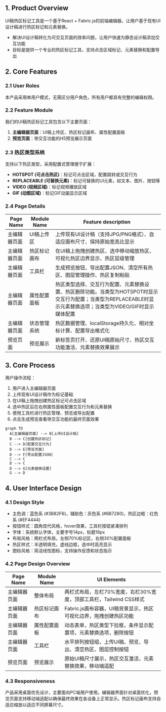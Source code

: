 ## 1. Product Overview
UI稿热区标记工具是一个基于React + Fabric.js的前端编辑器，让用户基于现有UI设计稿进行热区标记和元素替换。
- 解决UI设计稿转化为可交互页面的效率问题，让用户快速为静态设计稿添加交互功能
- 目标是提供一个专业的热区标记工具，支持点击区域标记、元素替换和配置导出

## 2. Core Features

### 2.1 User Roles
本产品采用单用户模式，无需区分用户角色，所有用户都具有完整的编辑权限。

### 2.2 Feature Module
我们的UI稿热区标记工具包含以下主要页面：
1. **主编辑器页面**：UI稿上传区、热区标记画布、属性配置面板
2. **预览页面**：带交互功能的H5预览展示页面

### 2.3 热区类型系统
支持以下热区类型，采用配置式管理便于扩展：
- **HOTSPOT (可点击热区)**：标记可点击区域，配置跳转或交互行为
- **REPLACEABLE (可替换元素)**：标记可替换的UI元素，如文本、图片、按钮等
- **VIDEO (视频区域)**：标记视频播放区域
- **GIF (动图区域)**：标记GIF动画显示区域

### 2.4 Page Details

| Page Name | Module Name | Feature description |
|-----------|-------------|---------------------|
| 主编辑器页面 | UI稿上传区 | 上传现有UI设计稿（支持JPG/PNG格式）、自适应画布尺寸、保持原始宽高比显示 |
| 主编辑器页面 | 热区标记画布 | 在UI稿上拖拽创建热区、选中移动缩放热区、可视化热区边界显示、热区层级管理 |
| 主编辑器页面 | 工具栏 | 生成预览按钮、导出配置JSON、清空所有热区、图层管理操作、热区复制粘贴 |
| 主编辑器页面 | 属性配置面板 | 热区类型选择、交互行为配置、元素替换设置、热区删除功能。当类型为HOTSPOT时显示交互行为配置；当类型为REPLACEABLE时显示元素替换选项；当类型为VIDEO/GIF时显示媒体配置 |
| 主编辑器页面 | 状态管理系统 | 热区数据管理、localStorage持久化、相对坐标计算、配置导出格式化 |
| 预览页面 | 预览展示 | 新标签页打开、还原UI稿原始尺寸、热区交互功能激活、元素替换效果展示 |

## 3. Core Process

用户操作流程：
1. 用户进入主编辑器页面
2. 上传现有UI设计稿作为标记基础
3. 在UI稿上拖拽创建热区标记可点击区域
4. 选中热区后在右侧属性面板配置交互行为和元素替换
5. 使用工具栏进行热区管理、预览或导出配置
6. 点击生成预览查看带交互功能的最终页面效果

```mermaid
graph TD
  A[主编辑器页面] --> B[上传UI设计稿]
  B --> C[创建热区标记]
  C --> D[配置交互行为]
  D --> E[预览页面]
  D --> F[导出配置JSON]
  C --> C
  D --> C
  D --> G[元素替换设置]
  G --> D
```

## 4. User Interface Design

### 4.1 Design Style
- 主色调：蓝色系 (#3B82F6)，辅助色：灰色系 (#6B7280)，热区边框：红色系 (#EF4444)
- 按钮样式：圆角现代风格，hover效果，工具栏按钮紧凑排列
- 字体：系统默认字体，主要字号14px，标题16px
- 布局风格：两栏式布局，左侧70%标记区，右侧30%配置面板
- 热区样式：半透明填充，虚线边框，选中时高亮显示
- 图标风格：简洁线性图标，支持操作反馈和状态指示

### 4.2 Page Design Overview

| Page Name | Module Name | UI Elements |
|-----------|-------------|-------------|
| 主编辑器页面 | 整体布局 | 两栏式布局，左栏70%宽度，右栏30%宽度，顶部工具栏，Tailwind CSS样式 |
| 主编辑器页面 | 热区标记画布 | Fabric.js画布容器，UI稿背景显示，热区可视化边界，拖拽创建热区功能 |
| 主编辑器页面 | 属性配置面板 | 动态表单，热区类型下拉框，条件显示配置项，元素替换选项，删除按钮 |
| 主编辑器页面 | 工具栏 | 水平排列按钮组，上传UI稿、预览、导出、清空热区、图层控制按钮 |
| 预览页面 | 预览展示 | 原始UI稿尺寸展示，热区交互激活，元素替换效果，移动端适配 |

### 4.3 Responsiveness
产品采用桌面优先设计，主要面向PC端用户使用。编辑器界面针对桌面优化，预览页面支持移动端适配以确保最终效果在各设备上正常显示。热区标记画布支持自适应缩放以适应不同屏幕尺寸。